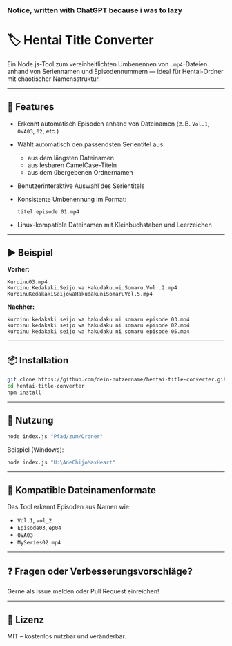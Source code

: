 ### Notice, written with ChatGPT because i was to lazy

# 🏷️ Hentai Title Converter

Ein Node.js-Tool zum vereinheitlichten Umbenennen von `.mp4`-Dateien anhand von Seriennamen und Episodennummern — ideal für Hentai-Ordner mit chaotischer Namensstruktur.

---

## 🔧 Features

- Erkennt automatisch Episoden anhand von Dateinamen (z. B. `Vol.1`, `OVA03`, `02`, etc.)
- Wählt automatisch den passendsten Serientitel aus:
  - aus dem längsten Dateinamen
  - aus lesbaren CamelCase-Titeln
  - aus dem übergebenen Ordnernamen
- Benutzerinteraktive Auswahl des Serientitels
- Konsistente Umbenennung im Format:

  ```
  titel episode 01.mp4
  ```

- Linux-kompatible Dateinamen mit Kleinbuchstaben und Leerzeichen

---

## ▶️ Beispiel

**Vorher:**

```
Kuroinu03.mp4
Kuroinu.Kedakaki.Seijo.wa.Hakudaku.ni.Somaru.Vol..2.mp4
KuroinuKedakakiSeijowaHakudakuniSomaruVol.5.mp4
```

**Nachher:**

```
kuroinu kedakaki seijo wa hakudaku ni somaru episode 03.mp4
kuroinu kedakaki seijo wa hakudaku ni somaru episode 02.mp4
kuroinu kedakaki seijo wa hakudaku ni somaru episode 05.mp4
```

---

## 📦 Installation

```bash
git clone https://github.com/dein-nutzername/hentai-title-converter.git
cd hentai-title-converter
npm install
```

---

## 🚀 Nutzung

```bash
node index.js "Pfad/zum/Ordner"
```

Beispiel (Windows):

```bash
node index.js "U:\AneChijoMaxHeart"
```

---

## 📂 Kompatible Dateinamenformate

Das Tool erkennt Episoden aus Namen wie:

- `Vol.1`, `vol_2`
- `Episode03`, `ep04`
- `OVA03`
- `MySeries02.mp4`

---

## ❓ Fragen oder Verbesserungsvorschläge?

Gerne als Issue melden oder Pull Request einreichen!

---

## 🧠 Lizenz

MIT – kostenlos nutzbar und veränderbar.
